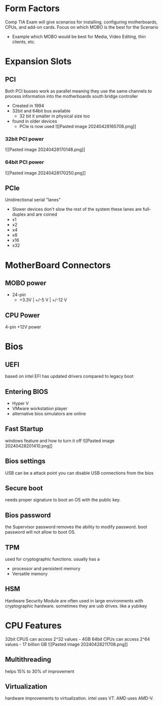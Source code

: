 # Form Factors
Comp TIA Exam will give scenarios for installing, configuring motherboards, CPUs, and add-on cards.
Focus on which MOBO is the best for the Scenario
- Example which MOBO would be best for Media, Video Editing, thin clients, etc.
# Expansion Slots
## PCI
Both PCI busses work as parallel meaning they use the same channels to process information into the motherboards south bridge controller
- Created in 1994
- 32bit and 64bit bus available 
	- 32 bit it smaller in physical size too
- found in older devices
	- PCIe is now used
![[Pasted image 20240428165708.png]]
### 32bit PCI power
![[Pasted image 20240428170148.png]]
### 64bit PCI power
![[Pasted image 20240428170250.png]]
## PCIe 
Unidirectional serial "lanes"
- Slower devices don't slow the rest of the system
these lanes are full-duplex and are coined
- x1
- x2
- x4
- x8
- x16
- x32
# MotherBoard Connectors
## MOBO power
- 24-pin
	- +3.3V | +/-5 V | +/-12 V
## CPU Power
4-pin +12V power
# Bios
## UEFI
based on intel EFI
has updated drivers compared to legacy boot
## Entering BIOS
- Hyper V
- VMware workstation player
- alternative bios simulators are online
## Fast Startup
windows feature and how to turn it off
![[Pasted image 20240428201410.png]]
## Bios settings
USB can be a attack point you can disable USB connections from the bios

## Secure boot 
needs proper signature to boot an OS with the public key.

## Bios password
the Supervisor password removes the ability to modify password. boot password will not allow to boot OS. 
## TPM
used for cryptographic functions. usually has a 
- processor and persistent memory
- Versatile memory
## HSM
Hardware Security Module are often used in large environments with cryptographic hardware. sometimes they are usb drives. like a yubikey

# CPU Features
32bit CPUS can access 2^32 values - 4GB
64bit CPUs can access 2^64 values -  17 billion GB
![[Pasted image 20240428211708.png]]
## Multithreading
helps 15% to 30% of improvement

## Virtualization
hardware improvements to virtualization. intel uses VT. AMD uses AMD-V.
